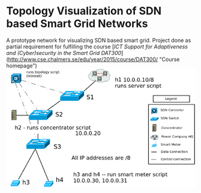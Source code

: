 # Topology Visualization of SDN based Smart Grid Networks
A prototype network for visualizing SDN based smart grid.
Project done as partial requirement for fulfilling the course [*ICT Support for Adaptiveness and (Cyber)security in the Smart Grid  DAT300*] (http://www.cse.chalmers.se/edu/year/2015/course/DAT300/ "Course homepage")  
![Topology design according to mininet hosts and switches](topology/draftDesign.png)
